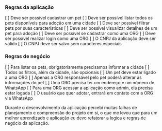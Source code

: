 ### Regras da aplicação

[ ] Deve ser possível cadastrar um pet
[ ] Deve ser possível listar todos os pets disponíveis para adoção em uma cidade
[ ] Deve ser possível filtrar pets por suas características
[ ] Deve ser possível visualizar detalhes de um pet para adoção
[ ] Deve ser possível se cadastrar como uma ORG
[ ] Deve ser possível realizar login como uma ORG
[ ] O CNPJ da aplicação deve ser valido
[ ] O CNPJ deve ser salvo sem caracteres especiais

### Regras de negócio

[ ] Para listar os pets, obrigatoriamente precisamos informar a cidade
[ ] Todos os filtros, além da cidade, são opcionais
[ ] Um pet deve estar ligado a uma ORG
[ ] Apenas a ORG responsável pelo pet poderá alterar as informações do pet
[ ] Uma ORG precisa ter um endereço e um número de WhatsApp
[ ] Para uma ORG acessar a aplicação como admin, ela precisa estar logada
[ ] O usuário que quer adotar, entrará em contato com a ORG via WhatsApp

Durante o desenvolvimento da aplicação percebi muitas falhas de planejamento e compreensão do projeto em si, o que me levou que para um melhor aprendizado e aplicação eu devo refatorar a logica e regras de negócio da aplicação.